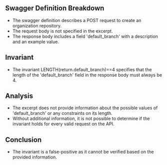 ## Swagger Definition Breakdown
- The swagger definition describes a POST request to create an organization repository.
- The request body is not specified in the excerpt.
- The response body includes a field 'default_branch' with a description and an example value.

## Invariant
- The invariant LENGTH(return.default_branch)==4 specifies that the length of the 'default_branch' field in the response body must always be 4.

## Analysis
- The excerpt does not provide information about the possible values of 'default_branch' or any constraints on its length.
- Without additional information, it is not possible to determine if the invariant holds for every valid request on the API.

## Conclusion
- The invariant is a false-positive as it cannot be verified based on the provided information.
